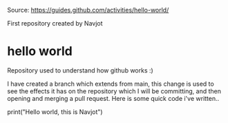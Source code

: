 Source: https://guides.github.com/activities/hello-world/

First repository created by Navjot
# hello world
Repository used to understand how github works :)

I have created a branch which extends from main, this change is used to see the
effects it has on the repository which I will be committing, and then opening and merging a pull request.
Here is some quick code i've written..

print("Hello world, this is Navjot")
